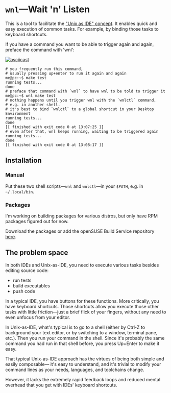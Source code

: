 # `wnl`—Wait 'n' Listen

This is a tool to facilitate the ["Unix as IDE" concept](https://blog.sanctum.geek.nz/series/unix-as-ide/).
It enables quick and easy execution of common tasks. For example, by binding those tasks to keyboard shortcuts.

If you have a command you want to be able to trigger again and again, preface the command with 'wnl':

[![asciicast](https://asciinema.org/a/716085.svg)](https://asciinema.org/a/716085)

```console
# you frequently run this command,
# usually pressing up+enter to run it again and again
me@pc:~$ make test
running tests...
done
# preface that command with `wnl` to have wnl to be told to trigger it
me@pc:~$ wnl make test
# nothing happens until you trigger wnl with the `wnlctl` command,
# e.g. in another shell.
# it's best to bind `wnlctl` to a global shortcut in your Desktop Environment
running tests...
done
[[ finished with exit code 0 at 13:07:25 ]]
# even after that, wnl keeps running, waiting to be triggered again
running tests...
done
[[ finished with exit code 0 at 13:08:17 ]]
```

## Installation

### Manual

Put these two shell scripts—`wnl` and `wnlctl`—in your `$PATH`, e.g. in `~/.local/bin`.

### Packages

I'm working on building packages for various distros, but only have RPM packages figured out for now.

Download the packages or add the openSUSE Build Service repository [here](https://software.opensuse.org//download.html?project=home%3Ajcgl&package=wnl).

## The problem space

In both IDEs and Unix-as-IDE, you need to execute various tasks besides editing source code:
- run tests
- build executables
- push code

In a typical IDE, you have buttons for these functions. More critically, you have keyboard shortcuts.
Those shortcuts allow you execute those other tasks with little friction—just a brief flick of your fingers, without any need to even unfocus from your editor.

In Unix-as-IDE, what's typical is to go to a shell
(either by Ctrl-Z to background your text editor, or by switching to a window, terminal pane, etc.).
Then you run your command in the shell. Since it's probably the same command you had run in that shell before, you press Up+Enter to make it easy.

That typical Unix-as-IDE approach has the virtues of being both simple and easily composable—
it's easy to understand, and it's trivial to modify your command lines as your needs, languages, and toolchains change.

However, it lacks the extremely rapid feedback loops and reduced mental overhead that you get with IDEs' keyboard shortcuts.
